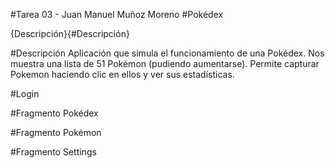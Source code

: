 #Tarea 03 - Juan Manuel Muñoz Moreno
#Pokédex

{Descripción}{#Descripción}

#Descripción
Aplicación que simula el funcionamiento de una Pokédex. Nos muestra una lista de 51 Pokémon (pudiendo aumentarse). Permite capturar Pokemon haciendo clic en ellos y ver sus estadísticas.

#Login

#Fragmento Pokédex


#Fragmento Pokémon


#Fragmento Settings
